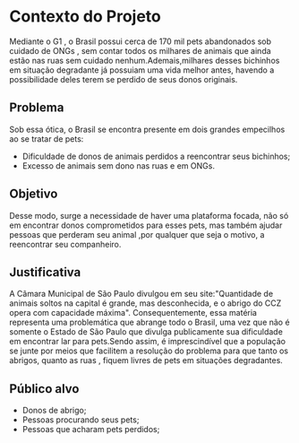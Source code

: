 # Contexto do Projeto
Mediante o G1 , o Brasil possui cerca de 170 mil pets abandonados sob cuidado de ONGs , sem contar todos os milhares de animais que ainda estão nas ruas sem cuidado nenhum.Ademais,milhares desses bichinhos em situação degradante já possuiam uma vida melhor antes, havendo a possibilidade deles terem se perdido de seus donos originais.

## Problema
Sob essa ótica, o Brasil se encontra presente em dois grandes empecilhos ao se tratar de pets:
* Dificuldade de donos de animais perdidos a reencontrar seus bichinhos; 
* Excesso de animais sem dono nas ruas e em ONGs.

## Objetivo
Desse modo, surge a necessidade de haver uma plataforma focada, não só em encontrar donos comprometidos para esses pets, mas também ajudar pessoas que perderam seu animal ,por qualquer que seja o motivo, a reencontrar seu companheiro.

## Justificativa
A Câmara Municipal de São Paulo divulgou em seu site:"Quantidade de animais soltos na capital é grande, mas desconhecida, e o abrigo do CCZ opera com capacidade máxima". Consequentemente, essa matéria representa uma problemática que abrange todo o Brasil, uma vez que não é somente o Estado de São Paulo que divulga publicamente sua dificuldade em encontrar lar para pets.Sendo assim, é imprescindível que a população se junte por meios que facilitem a resolução do problema para que tanto os abrigos, quanto as ruas , fiquem livres de pets em situações degradantes.

## Público alvo
* Donos de abrigo;
* Pessoas procurando seus pets;
* Pessoas que acharam pets perdidos;

